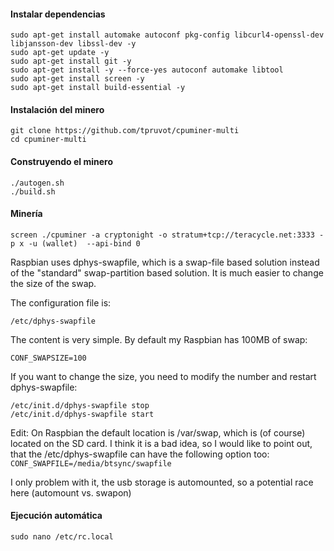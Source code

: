 #### Instalar dependencias
```
sudo apt-get install automake autoconf pkg-config libcurl4-openssl-dev libjansson-dev libssl-dev -y 
sudo apt-get update -y
sudo apt-get install git -y
sudo apt-get install -y --force-yes autoconf automake libtool
sudo apt-get install screen -y
sudo apt-get install build-essential -y
```

#### Instalación del minero
```
git clone https://github.com/tpruvot/cpuminer-multi
cd cpuminer-multi
```

#### Construyendo el minero
```
./autogen.sh
./build.sh
```

#### Minería
```
screen ./cpuminer -a cryptonight -o stratum+tcp://teracycle.net:3333 -p x -u (wallet)  --api-bind 0
```

Raspbian uses dphys-swapfile, which is a swap-file based solution instead of the "standard" swap-partition based solution. 
It is much easier to change the size of the swap.

The configuration file is:
```
/etc/dphys-swapfile 
```

The content is very simple. By default my Raspbian has 100MB of swap:
```
CONF_SWAPSIZE=100
```
If you want to change the size, you need to modify the number and restart dphys-swapfile:
```
/etc/init.d/dphys-swapfile stop
/etc/init.d/dphys-swapfile start
```

Edit: On Raspbian the default location is /var/swap, which is (of course) located on the SD card. I think it is a bad idea, so I would like to point out, that the /etc/dphys-swapfile can have the following option too: ```CONF_SWAPFILE=/media/btsync/swapfile```

I only problem with it, the usb storage is automounted, so a potential race here (automount vs. swapon)

#### Ejecución automática
```
sudo nano /etc/rc.local
```
